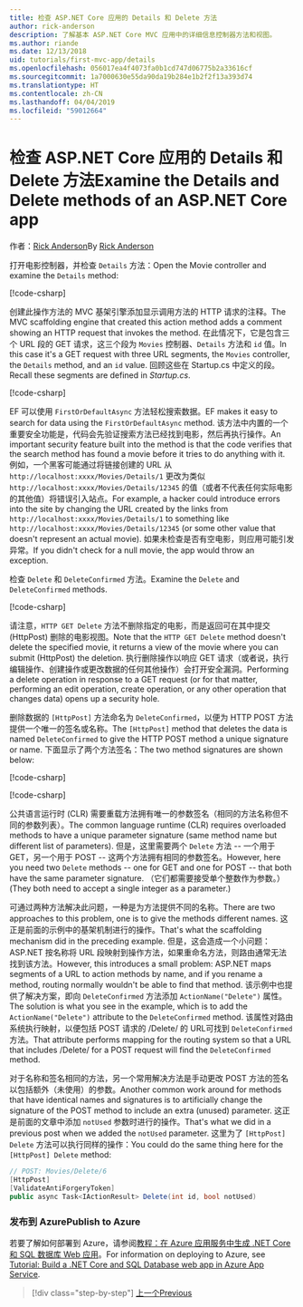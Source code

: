 ```yaml
---
title: 检查 ASP.NET Core 应用的 Details 和 Delete 方法
author: rick-anderson
description: 了解基本 ASP.NET Core MVC 应用中的详细信息控制器方法和视图。
ms.author: riande
ms.date: 12/13/2018
uid: tutorials/first-mvc-app/details
ms.openlocfilehash: 056017ea4f4073fa0b1cd747d06775b2a33616cf
ms.sourcegitcommit: 1a7000630e55da90da19b284e1b2f2f13a393d74
ms.translationtype: HT
ms.contentlocale: zh-CN
ms.lasthandoff: 04/04/2019
ms.locfileid: "59012664"
---
```

# <a name="examine-the-details-and-delete-methods-of-an-aspnet-core-app"></a><span data-ttu-id="935c8-103">检查 ASP.NET Core 应用的 Details 和 Delete 方法</span><span class="sxs-lookup"><span data-stu-id="935c8-103">Examine the Details and Delete methods of an ASP.NET Core app</span></span>

<span data-ttu-id="935c8-104">作者：[Rick Anderson](https://twitter.com/RickAndMSFT)</span><span class="sxs-lookup"><span data-stu-id="935c8-104">By [Rick Anderson](https://twitter.com/RickAndMSFT)</span></span>

<span data-ttu-id="935c8-105">打开电影控制器，并检查 `Details` 方法：</span><span class="sxs-lookup"><span data-stu-id="935c8-105">Open the Movie controller and examine the `Details` method:</span></span>

[!code-csharp[](start-mvc/sample/MvcMovie22/Controllers/MoviesController.cs?name=snippet_details)]

<span data-ttu-id="935c8-106">创建此操作方法的 MVC 基架引擎添加显示调用方法的 HTTP 请求的注释。</span><span class="sxs-lookup"><span data-stu-id="935c8-106">The MVC scaffolding engine that created this action method adds a comment showing an HTTP request that invokes the method.</span></span> <span data-ttu-id="935c8-107">在此情况下，它是包含三个 URL 段的 GET 请求，这三个段为 `Movies` 控制器、`Details` 方法和 `id` 值。</span><span class="sxs-lookup"><span data-stu-id="935c8-107">In this case it's a GET request with three URL segments, the `Movies` controller, the `Details` method, and an `id` value.</span></span> <span data-ttu-id="935c8-108">回顾这些在 Startup.cs 中定义的段。</span><span class="sxs-lookup"><span data-stu-id="935c8-108">Recall these segments are defined in *Startup.cs*.</span></span>

[!code-csharp[](start-mvc/sample/MvcMovie/Startup.cs?highlight=5&name=snippet_1)]

<span data-ttu-id="935c8-109">EF 可以使用 `FirstOrDefaultAsync` 方法轻松搜索数据。</span><span class="sxs-lookup"><span data-stu-id="935c8-109">EF makes it easy to search for data using the `FirstOrDefaultAsync` method.</span></span> <span data-ttu-id="935c8-110">该方法中内置的一个重要安全功能是，代码会先验证搜索方法已经找到电影，然后再执行操作。</span><span class="sxs-lookup"><span data-stu-id="935c8-110">An important security feature built into the method is that the code verifies that the search method has found a movie before it tries to do anything with it.</span></span> <span data-ttu-id="935c8-111">例如，一个黑客可能通过将链接创建的 URL 从 `http://localhost:xxxx/Movies/Details/1` 更改为类似 `http://localhost:xxxx/Movies/Details/12345` 的值（或者不代表任何实际电影的其他值）将错误引入站点。</span><span class="sxs-lookup"><span data-stu-id="935c8-111">For example, a hacker could introduce errors into the site by changing the URL created by the links from `http://localhost:xxxx/Movies/Details/1` to something like  `http://localhost:xxxx/Movies/Details/12345` (or some other value that doesn't represent an actual movie).</span></span> <span data-ttu-id="935c8-112">如果未检查是否有空电影，则应用可能引发异常。</span><span class="sxs-lookup"><span data-stu-id="935c8-112">If you didn't check for a null movie, the app would throw an exception.</span></span>

<span data-ttu-id="935c8-113">检查 `Delete` 和 `DeleteConfirmed` 方法。</span><span class="sxs-lookup"><span data-stu-id="935c8-113">Examine the `Delete` and `DeleteConfirmed` methods.</span></span>

[!code-csharp[](start-mvc/sample/MvcMovie22/Controllers/MoviesController.cs?name=snippet_delete)]

<span data-ttu-id="935c8-114">请注意，`HTTP GET Delete` 方法不删除指定的电影，而是返回可在其中提交 (HttpPost) 删除的电影视图。</span><span class="sxs-lookup"><span data-stu-id="935c8-114">Note that the `HTTP GET Delete` method doesn't delete the specified movie, it returns a view of the movie where you can submit (HttpPost) the deletion.</span></span> <span data-ttu-id="935c8-115">执行删除操作以响应 GET 请求（或者说，执行编辑操作、创建操作或更改数据的任何其他操作）会打开安全漏洞。</span><span class="sxs-lookup"><span data-stu-id="935c8-115">Performing a delete operation in response to a GET request (or for that matter, performing an edit operation, create operation, or any other operation that changes data) opens up a security hole.</span></span>

<span data-ttu-id="935c8-116">删除数据的 `[HttpPost]` 方法命名为 `DeleteConfirmed`，以便为 HTTP POST 方法提供一个唯一的签名或名称。</span><span class="sxs-lookup"><span data-stu-id="935c8-116">The `[HttpPost]` method that deletes the data is named `DeleteConfirmed` to give the HTTP POST method a unique signature or name.</span></span> <span data-ttu-id="935c8-117">下面显示了两个方法签名：</span><span class="sxs-lookup"><span data-stu-id="935c8-117">The two method signatures are shown below:</span></span>

[!code-csharp[](start-mvc/sample/MvcMovie/Controllers/MoviesController.cs?name=snippet_delete2)]

[!code-csharp[](start-mvc/sample/MvcMovie/Controllers/MoviesController.cs?name=snippet_delete3)]

<span data-ttu-id="935c8-118">公共语言运行时 (CLR) 需要重载方法拥有唯一的参数签名（相同的方法名称但不同的参数列表）。</span><span class="sxs-lookup"><span data-stu-id="935c8-118">The common language runtime (CLR) requires overloaded methods to have a unique parameter signature (same method name but different list of parameters).</span></span> <span data-ttu-id="935c8-119">但是，这里需要两个 `Delete` 方法 -- 一个用于 GET，另一个用于 POST -- 这两个方法拥有相同的参数签名。</span><span class="sxs-lookup"><span data-stu-id="935c8-119">However, here you need two `Delete` methods -- one for GET and one for POST -- that both have the same parameter signature.</span></span> <span data-ttu-id="935c8-120">（它们都需要接受单个整数作为参数。）</span><span class="sxs-lookup"><span data-stu-id="935c8-120">(They both need to accept a single integer as a parameter.)</span></span>

<span data-ttu-id="935c8-121">可通过两种方法解决此问题，一种是为方法提供不同的名称。</span><span class="sxs-lookup"><span data-stu-id="935c8-121">There are two approaches to this problem, one is to give the methods different names.</span></span> <span data-ttu-id="935c8-122">这正是前面的示例中的基架机制进行的操作。</span><span class="sxs-lookup"><span data-stu-id="935c8-122">That's what the scaffolding mechanism did in the preceding example.</span></span> <span data-ttu-id="935c8-123">但是，这会造成一个小问题：ASP.NET 按名称将 URL 段映射到操作方法，如果重命名方法，则路由通常无法找到该方法。</span><span class="sxs-lookup"><span data-stu-id="935c8-123">However, this introduces a small problem: ASP.NET maps segments of a URL to action methods by name, and if you rename a method, routing normally wouldn't be able to find that method.</span></span> <span data-ttu-id="935c8-124">该示例中也提供了解决方案，即向 `DeleteConfirmed` 方法添加 `ActionName("Delete")` 属性。</span><span class="sxs-lookup"><span data-stu-id="935c8-124">The solution is what you see in the example, which is to add the `ActionName("Delete")` attribute to the `DeleteConfirmed` method.</span></span> <span data-ttu-id="935c8-125">该属性对路由系统执行映射，以便包括 POST 请求的 /Delete/ 的 URL可找到 `DeleteConfirmed` 方法。</span><span class="sxs-lookup"><span data-stu-id="935c8-125">That attribute performs mapping for the routing system so that a URL that includes /Delete/ for a POST request will find the `DeleteConfirmed` method.</span></span>

<span data-ttu-id="935c8-126">对于名称和签名相同的方法，另一个常用解决方法是手动更改 POST 方法的签名以包括额外（未使用）的参数。</span><span class="sxs-lookup"><span data-stu-id="935c8-126">Another common work around for methods that have identical names and signatures is to artificially change the signature of the POST method to include an extra (unused) parameter.</span></span> <span data-ttu-id="935c8-127">这正是前面的文章中添加 `notUsed` 参数时进行的操作。</span><span class="sxs-lookup"><span data-stu-id="935c8-127">That's what we did in a previous post when we added the `notUsed` parameter.</span></span> <span data-ttu-id="935c8-128">这里为了 `[HttpPost] Delete` 方法可以执行同样的操作：</span><span class="sxs-lookup"><span data-stu-id="935c8-128">You could do the same thing here for the `[HttpPost] Delete` method:</span></span>

```csharp
// POST: Movies/Delete/6
[HttpPost]
[ValidateAntiForgeryToken]
public async Task<IActionResult> Delete(int id, bool notUsed)
```

### <a name="publish-to-azure"></a><span data-ttu-id="935c8-129">发布到 Azure</span><span class="sxs-lookup"><span data-stu-id="935c8-129">Publish to Azure</span></span>

<span data-ttu-id="935c8-130">若要了解如何部署到 Azure，请参阅[教程：在 Azure 应用服务中生成 .NET Core 和 SQL 数据库 Web 应用](/azure/app-service/app-service-web-tutorial-dotnetcore-sqldb)。</span><span class="sxs-lookup"><span data-stu-id="935c8-130">For information on deploying to Azure, see [Tutorial: Build a .NET Core and SQL Database web app in Azure App Service](/azure/app-service/app-service-web-tutorial-dotnetcore-sqldb).</span></span>

> [!div class="step-by-step"]
> [<span data-ttu-id="935c8-131">上一个</span><span class="sxs-lookup"><span data-stu-id="935c8-131">Previous</span></span>](validation.md)
